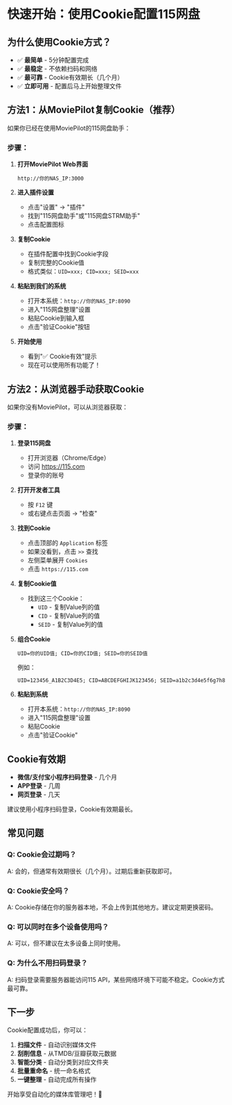 # 快速开始：使用Cookie配置115网盘

## 为什么使用Cookie方式？

- ✅ **最简单** - 5分钟配置完成
- ✅ **最稳定** - 不依赖扫码和网络
- ✅ **最可靠** - Cookie有效期长（几个月）
- ✅ **立即可用** - 配置后马上开始整理文件

## 方法1：从MoviePilot复制Cookie（推荐）

如果你已经在使用MoviePilot的115网盘助手：

### 步骤：

1. **打开MoviePilot Web界面**
   ```
   http://你的NAS_IP:3000
   ```

2. **进入插件设置**
   - 点击"设置" → "插件"
   - 找到"115网盘助手"或"115网盘STRM助手"
   - 点击配置图标

3. **复制Cookie**
   - 在插件配置中找到Cookie字段
   - 复制完整的Cookie值
   - 格式类似：`UID=xxx; CID=xxx; SEID=xxx`

4. **粘贴到我们的系统**
   - 打开本系统：`http://你的NAS_IP:8090`
   - 进入"115网盘整理"设置
   - 粘贴Cookie到输入框
   - 点击"验证Cookie"按钮

5. **开始使用**
   - 看到"✅ Cookie有效"提示
   - 现在可以使用所有功能了！

## 方法2：从浏览器手动获取Cookie

如果你没有MoviePilot，可以从浏览器获取：

### 步骤：

1. **登录115网盘**
   - 打开浏览器（Chrome/Edge）
   - 访问 https://115.com
   - 登录你的账号

2. **打开开发者工具**
   - 按 `F12` 键
   - 或右键点击页面 → "检查"

3. **找到Cookie**
   - 点击顶部的 `Application` 标签
   - 如果没看到，点击 `>>` 查找
   - 左侧菜单展开 `Cookies`
   - 点击 `https://115.com`

4. **复制Cookie值**
   - 找到这三个Cookie：
     - `UID` - 复制Value列的值
     - `CID` - 复制Value列的值
     - `SEID` - 复制Value列的值
   
5. **组合Cookie**
   ```
   UID=你的UID值; CID=你的CID值; SEID=你的SEID值
   ```
   
   例如：
   ```
   UID=123456_A1B2C3D4E5; CID=ABCDEFGHIJK123456; SEID=a1b2c3d4e5f6g7h8
   ```

6. **粘贴到系统**
   - 打开本系统：`http://你的NAS_IP:8090`
   - 进入"115网盘整理"设置
   - 粘贴Cookie
   - 点击"验证Cookie"

## Cookie有效期

- **微信/支付宝小程序扫码登录** - 几个月
- **APP登录** - 几周
- **网页登录** - 几天

建议使用小程序扫码登录，Cookie有效期最长。

## 常见问题

### Q: Cookie会过期吗？
A: 会的，但通常有效期很长（几个月）。过期后重新获取即可。

### Q: Cookie安全吗？
A: Cookie存储在你的服务器本地，不会上传到其他地方。建议定期更换密码。

### Q: 可以同时在多个设备使用吗？
A: 可以，但不建议在太多设备上同时使用。

### Q: 为什么不用扫码登录？
A: 扫码登录需要服务器能访问115 API，某些网络环境下可能不稳定。Cookie方式最可靠。

## 下一步

Cookie配置成功后，你可以：

1. **扫描文件** - 自动识别媒体文件
2. **刮削信息** - 从TMDB/豆瓣获取元数据
3. **智能分类** - 自动分类到对应文件夹
4. **批量重命名** - 统一命名格式
5. **一键整理** - 自动完成所有操作

开始享受自动化的媒体库管理吧！🎉
